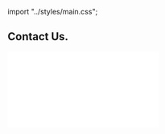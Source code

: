 import "../styles/main.css";

<Hero slots="heading" variant="fullwidth" theme="dark" customLayout className="contactUsHerobgImage" />

## Contact Us.

<WrapperComponent slots="content" repeat="1" theme="lightest" />

<div className="iframe-container">
    <iframe id="fassForm" src="/faas.html" frameBorder="0" scrolling="no"></iframe>
</div>
